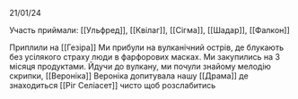 21/01/24

Участь приймали: [[Ульфред]], [[Квілаг]], [[Сігма]], [[Шадар]], [[Фалкон]]

Приплили на [[Гезіра]]
Ми прибули на вулканічний острів, де блукають без усілякого страху люди в фарфорових масках. Ми закупились на 3 місяця продуктами. Йдучи до вулкану, ми почули знайому мелодію скрипки, [[Вероніка]]
Вероніка допитувала нашу [[Драма]] де знаходиться [[Ріг Селіасет]] чисто щоб розслабитись

